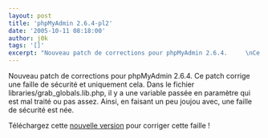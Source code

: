 ```yaml
---
layout: post
title: 'phpMyAdmin 2.6.4-pl2'
date: '2005-10-11 08:18:00'
author: j0k
tags: '[]'
excerpt: "Nouveau patch de corrections pour phpMyAdmin 2.6.4.     \nCe patch corrige une faille de sécurité et uniquement cela. Dans le fichier libraries/grab_globals.lib.php, il y a une variable passée en paramètre qui est mal traité ou pas assez. Ainsi, en faisant un peu joujou avec, une faille de sécurité est née.  \n  \nTéléchargez cette [nouvelle      …"
---
```


Nouveau patch de corrections pour phpMyAdmin 2.6.4.
Ce patch corrige une faille de sécurité et uniquement cela. Dans le fichier libraries/grab_globals.lib.php, il y a une variable passée en paramètre qui est mal traité ou pas assez. Ainsi, en faisant un peu joujou avec, une faille de sécurité est née.

Téléchargez cette [nouvelle version](http://www.phpmyadmin.net/home_page/downloads.php) pour corriger cette faille !
